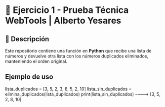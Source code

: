 # 🚀 Ejercicio 1 - Prueba Técnica WebTools | Alberto Yesares  

## 📌 Descripción  
Este repositorio contiene una función en **Python** que recibe una lista de números y devuelve otra lista con los números duplicados eliminados, manteniendo el orden original.  

## Ejemplo de uso
lista_duplicados = [3, 5, 2, 3, 8, 5, 2, 10]
lista_sin_duplicados = elimina_duplicados(lista_duplicados)
print(lista_sin_duplicados) ----> [3, 5, 2, 8, 10]
